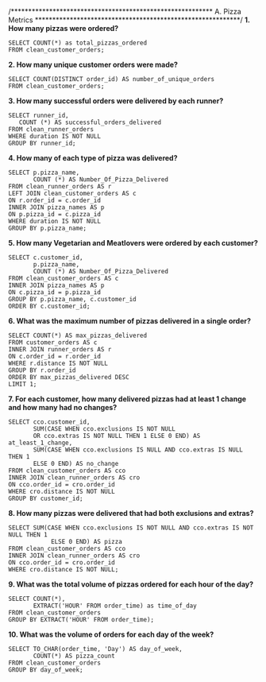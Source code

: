 /**********************************************************
                 A. Pizza Metrics 
 ***********************************************************/
**1. How many pizzas were ordered?**

    SELECT COUNT(*) as total_pizzas_ordered
    FROM clean_customer_orders; 
    
**2. How many unique customer orders were made?**
  
    SELECT COUNT(DISTINCT order_id) AS number_of_unique_orders
    FROM clean_customer_orders;
  
**3. How many successful orders were delivered by each runner?**

    SELECT runner_id, 
       COUNT (*) AS successful_orders_delivered
    FROM clean_runner_orders
    WHERE duration IS NOT NULL
    GROUP BY runner_id;
**4. How many of each type of pizza was delivered?**  
 
    SELECT p.pizza_name, 
           COUNT (*) AS Number_Of_Pizza_Delivered
    FROM clean_runner_orders AS r
    LEFT JOIN clean_customer_orders AS c
    ON r.order_id = c.order_id
    INNER JOIN pizza_names AS p
    ON p.pizza_id = c.pizza_id
    WHERE duration IS NOT NULL
    GROUP BY p.pizza_name;
  
**5. How many Vegetarian and Meatlovers were ordered by each customer?**
 
    SELECT c.customer_id,
           p.pizza_name,
           COUNT (*) AS Number_Of_Pizza_Delivered
    FROM clean_customer_orders AS c
    INNER JOIN pizza_names AS p
    ON c.pizza_id = p.pizza_id
    GROUP BY p.pizza_name, c.customer_id
    ORDER BY c.customer_id;
  
 **6. What was the maximum number of pizzas delivered in a single order?**
 
    SELECT COUNT(*) AS max_pizzas_delivered
    FROM customer_orders AS c
    INNER JOIN runner_orders AS r
    ON c.order_id = r.order_id
    WHERE r.distance IS NOT NULL
    GROUP BY r.order_id
    ORDER BY max_pizzas_delivered DESC
    LIMIT 1;
  
**7. For each customer, how many delivered pizzas had at least 1 change and how many had no changes?**
  
    SELECT cco.customer_id,
           SUM(CASE WHEN cco.exclusions IS NOT NULL 
           OR cco.extras IS NOT NULL THEN 1 ELSE 0 END) AS at_least_1_change,
           SUM(CASE WHEN cco.exclusions IS NULL AND cco.extras IS NULL THEN 1 
           ELSE 0 END) AS no_change
    FROM clean_customer_orders AS cco
    INNER JOIN clean_runner_orders AS cro
    ON cco.order_id = cro.order_id
    WHERE cro.distance IS NOT NULL
    GROUP BY customer_id;
       
**8. How many pizzas were delivered that had both exclusions and extras?**

    SELECT SUM(CASE WHEN cco.exclusions IS NOT NULL AND cco.extras IS NOT NULL THEN 1 
                ELSE 0 END) AS pizza
    FROM clean_customer_orders AS cco
    INNER JOIN clean_runner_orders AS cro
    ON cco.order_id = cro.order_id
    WHERE cro.distance IS NOT NULL;

**9. What was the total volume of pizzas ordered for each hour of the day?**

    SELECT COUNT(*), 
           EXTRACT('HOUR' FROM order_time) as time_of_day
    FROM clean_customer_orders
    GROUP BY EXTRACT('HOUR' FROM order_time);

**10. What was the volume of orders for each day of the week?**
     
    SELECT TO_CHAR(order_time, 'Day') AS day_of_week,
           COUNT(*) AS pizza_count
    FROM clean_customer_orders
    GROUP BY day_of_week;
